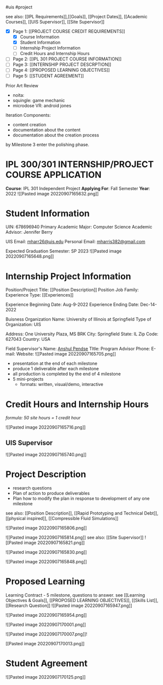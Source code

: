 #uis #project 

see also: [[IPL Requirements]],[[Goals]], [[Project Dates]], [[Academic Courses]], [[UIS Supervisor]], [[Site Supervisor]]

- [x] Page 1: [[PROJECT COURSE CREDIT REQUIREMENTS]]
	- [x] Course Information
	- [x] Student Information
	- [ ] Internship Project Information
	- [ ] Credit Hours and Internship Hours
- [ ] Page 2: [[IPL 301 PROJECT COURSE INFORMATION]]
- [ ] Page 3: [[INTERNSHIP PROJECT DESCRPTION]]
- [ ] Page 4: [[PROPOSED LEARNING OBJECTIVES]]
- [ ] Page 5: [[STUDENT AGREEMENT]]

Prior Art Review
- noita: 
- squingle: game mechanic
- microdose VR: android jones

Iteration Components:
- content creation
- documentation about the content
- documentation about the creation process


by Milestone 3 enter the polishing phase. 



# IPL 300/301 INTERNSHIP/PROJECT COURSE APPLICATION

**Course**: IPL 301 Independent Project 
**Applying For**: Fall Semester 
**Year**: 2022
![[Pasted image 20220907165632.png]]
# Student Information

UIN: 678696940
Primary Academic Major: Computer Science
Academic Advisor: Jennifer Berry

UIS Email: mharr26@uis.edu
Personal Email: mharris382@gmail.com

Expected Graduation Semester: SP 2023
![[Pasted image 20220907165648.png]]
# Internship Project Information
Position/Project Title: [[Position Description]]
Position Job Family: 
Experience Type: [[Experiences]]

Experience Beginning Date: Aug-9-2022
Experience Ending Date: Dec-14-2022

Buisness Organization Name: University of Illinois at Springfield
Type of Organization: UIS

Address: One University Plaza, MS BRK
City: Springfield
State: IL
Zip Code: 627043
Country: USA

Field Supervisor's Name: [Anshul Pendse](https://www.linkedin.com/in/apendse/)
TItle: Program Advisor
Phone: 
E-mail: 
Website:
![[Pasted image 20220907165705.png]]


- presentation at the end of each milestone
- produce 1 deliverable after each milestone
- all production is completed by the end of 4 milestone
- 5 mini-projects 
	- formats: written, visual/demo, interactive

# Credit Hours and Internship Hours
*formula: 50 site hours = 1 credit hour*


![[Pasted image 20220907165716.png]]

## UIS Supervisor
![[Pasted image 20220907165740.png]]

# Project Description
- research questions
- Plan of action to produce deliverables
- Plan how to modify the plan in response to development of any one milestone

see also: [[Position Description]], [[Rapid Prototyping and Technical Debt]], [[physical inspired]], [[Compressible Fluid Simulations]]

![[Pasted image 20220907165806.png]]

![[Pasted image 20220907165814.png]]
see also: [[Site Supervisor]]
![[Pasted image 20220907165821.png]]

![[Pasted image 20220907165830.png]]

![[Pasted image 20220907165848.png]]

# Proposed Learning
Learning Contract - 5 milestone, questions to answer.
see [[Learning Objectives & Goals]], [[PROPOSED LEARNING OBJECTIVES]], [[Skills List]], [[Research Question]]
![[Pasted image 20220907165947.png]]

![[Pasted image 20220907165954.png]]

![[Pasted image 20220907170001.png]]

![[Pasted image 20220907170007.png]]!

[[Pasted image 20220907170013.png]]

# Student Agreement
![[Pasted image 20220907170125.png]]

